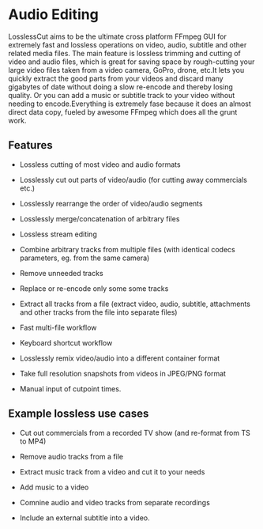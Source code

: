 # Audio Editing

LosslessCut aims to be the ultimate cross platform FFmpeg GUI for extremely fast and lossless operations on video, audio, subtitle and other related media files.
The main feature is lossless trimming and cutting of video and audio files, which is great for saving space by rough-cutting your large video files taken from a video camera, GoPro, drone, etc.It lets you quickly
extract the good parts from your videos and discard many gigabytes of date without doing a slow re-encode and thereby losing quality. Or you can add a music or subtitle track to your video without needing to 
encode.Everything is extremely fase because it does an almost direct data copy, fueled by awesome FFmpeg which does all the grunt work.

## Features
- Lossless cutting of most video and audio formats
- Losslessly cut out parts of video/audio (for cutting away commercials etc.)
- Losslessly rearrange the order of video/audio segments
- Losslessly merge/concatenation of arbitrary files

- Lossless stream editing
- Combine arbitrary tracks from multiple files (with identical codecs parameters, eg. from the same camera)
- Remove unneeded tracks
- Replace or re-encode only some some tracks
- Extract all tracks from a file (extract video, audio, subtitle, attachments and other tracks from the file into separate files)

- Fast multi-file workflow
- Keyboard shortcut workflow
- Losslessly remix video/audio into a different container format
- Take full resolution snapshots from videos in JPEG/PNG format

- Manual input of cutpoint times.

## Example lossless use cases
- Cut out commercials from a recorded TV show (and re-format from TS to MP4)
- Remove audio tracks from a file
- Extract music  track from a video and cut it to your needs
- Add music to a video

- Comnine audio and video tracks from separate recordings
- Include an external subtitle into a video.










